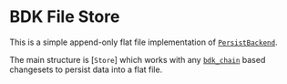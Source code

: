 # BDK File Store

This is a simple append-only flat file implementation of [`PersistBackend`](bdk_persist::PersistBackend).

The main structure is [`Store`] which works with any [`bdk_chain`] based changesets to persist data into a flat file.

[`bdk_chain`]:https://docs.rs/bdk_chain/latest/bdk_chain/
